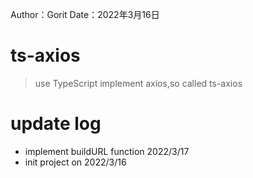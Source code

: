 Author：Gorit
Date：2022年3月16日  

# ts-axios
> use TypeScript implement axios,so called ts-axios


# update log
- implement buildURL function 2022/3/17
- init project on 2022/3/16